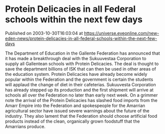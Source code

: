 # Protein Delicacies in all Federal schools within the next few days
Published on 2003-10-30T16:03:04 at https://universe.eveonline.com/new-eden-news/protein-delicacies-in-all-federal-schools-within-the-next-few-days

The Department of Education in the Gallente Federation has announced that it has made a breakthrough deal with the Sukuuvestaa Corporation to supply all Gallentean schools with Protein Delicacies. The deal is thought to save the department billions of ISK that can then be used in other areas of the education system. Protein Delicacies have already become widely popular within the Federation and the government is certain the students will applaud the change of diet in their cafeterias. Sukuuvesta Corporation has already stepped up its production and the first shipment will arrive at schools all over the Federation no later than early next week. On a grimmer note the arrival of the Protein Delicacies has slashed food imports from the Amarr Empire into the Federation and spokespeople for the Amarrian agricultural sector have issued severe warnings about the future of the industry. They also lament that the Federation should choose artificial food products instead of the clean, organically grown foodstuff that the Amarrians produce.
